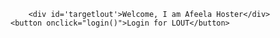 <html lang="en">
  <head>
    <meta charset="utf-8" />
    <meta name="viewport" content="width=device-width, initial-scale=1" />
  </head>
  <body>
  
        <div id='targetlout'>Welcome, I am Afeela Hoster</div>
	<button onclick="login()">Login for LOUT</button>
<script type='text/javascript'>

    window.addEventListener("onEmbeddedMessagingReady", () => {

      console.log("Received the onEmbeddedMessagingReady event.");


      // Send your identity token to Salesforce.

      embeddedservice_bootstrap.userVerificationAPI.setIdentityToken({

        identityTokenType: "JWT",

        identityToken: "eyJraWQiOiJtb2JpbGVVc2VyVmVyaWZpY2F0aW9uIiwiYWxnIjoiUlMyNTYifQ.eyJpc3MiOiJNb2JpbGVVc2VyU2V0dXBWZXJpZmljYXRpb25Jc3N1ZXIiLCJzdWIiOiJhNzNmZWNkMS02ZjkzLTRkM2MtYThhNS05NjAzNDIxMmFjOTMiLCJleHAiOjE3NjE4MjQ1NDAsImlhdCI6MTc2MTgyMDk0MH0.IZVom3g3KWqxetw2hMUFGzozx7PDS7AaSIusfeiJ6di-QC_ueKiVmTY7i7lQ58Q1M2v4Nm2H0hjXlV1Dj9RCKrcAfSP5F3veNbVHzpy-PUJkUB0TPaJJOoT_GfKjn60jAXjlxhNtr_iJNUOmv7kaomsfmYnKtiWw_cwiNp_M5rs68r_U_GplVLZkfaJXADmrTzxnEZWTEB4D0AieVTdPqhW8EJr2r1LdXmRGeJx7cFzBh0QZc0dO6I_loUn0Tpq46W3_kbstl7Kt-5GwoM0Jv6mVX9ODVJPRN44CqRnOM8ms46vKoj-_PZZ7eRuPdJ97RKewaLD4eJZmIL91krdBtg"

      });

   	  embeddedservice_bootstrap.prechatAPI.setHiddenPrechatFields( {

         "CS_AfeelaId" : "a73fecd1-6f93-4d3c-a8a5-96034212ac93"

      });

    });


     window.addEventListener("onEmbeddedMessagingIdentityTokenExpired", () => {

      console.log("Received the onEmbeddedMessagingIdentityTokenExpired event.");

      // Refresh the identity token and send it to Salesforce.

      /*embeddedservice_bootstrap.userVerificationAPI.setIdentityToken({

        identityTokenType: "JWT",

        identityToken:{JWT token provide},

      });*/

    });

	function initEmbeddedMessaging() {

		try {

			embeddedservice_bootstrap.settings.language = 'en_US'; // For example, enter 'en' or 'en-US'
 
			embeddedservice_bootstrap.init(

				'00DQL000003Reaj',

				'MobileApp',

				'https://sonyhondamobility01--dev1.sandbox.my.site.com/ESWMobileApp1759489999007',

				{

					scrt2URL: 'https://sonyhondamobility01--dev1.sandbox.my.salesforce-scrt.com'

				}

			);

		} catch (err) {

			console.error('Error loading Embedded Messaging: ', err);

		}

	};
</script>
<script type='text/javascript' src='https://sonyhondamobility01--dev1.sandbox.my.site.com/ESWMobileApp1759489999007/assets/js/bootstrap.min.js%27' onload='initEmbeddedMessaging()'></script>
 </body>
</html>
